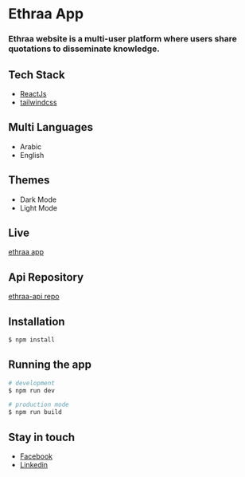 # Ethraa App

### Ethraa website is a multi-user platform where users share quotations to disseminate knowledge.

## Tech Stack

- [ReactJs](https://react.dev/)
- [tailwindcss](https://tailwindcss.com/)

## Multi Languages

- Arabic
- English

## Themes

- Dark Mode
- Light Mode

## Live

[ethraa app](https://ethraa.vercel.app/)

## Api Repository

[ethraa-api repo](https://github.com/tkahmedkamal/ethraa-api)

## Installation

```bash
$ npm install
```

## Running the app

```bash
# development
$ npm run dev

# production mode
$ npm run build
```

## Stay in touch

- [Facebook](https://www.facebook.com/tkahmedkamal/)
- [Linkedin](https://www.linkedin.com/in/tkahmedkamal/)
